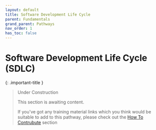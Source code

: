 ```yaml
---
layout: default
title: Software Development Life Cycle
parent: Fundamentals
grand_parent: Pathways
nav_order: 1
has_toc: false
---
```


# Software Development Life Cycle (SDLC)

{: .important-title }
> Under Construction
>
> This section is awaiting content.
>
> If you've got any training material links which you think would be suitable to add to this pathway, please check out the [How To Contrubute](../../how-to-contribute.md) section
